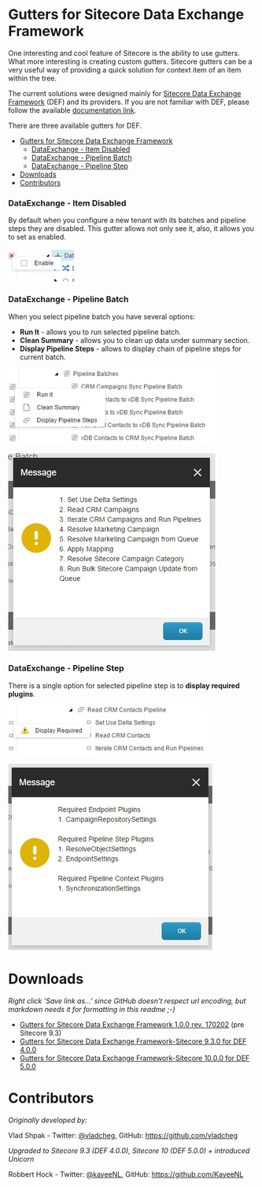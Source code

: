 # Gutters for Sitecore Data Exchange Framework

One interesting and cool feature of Sitecore is the ability to use gutters. What more interesting is creating custom gutters. Sitecore gutters can be a very useful way of providing a quick solution for context item of an item within the tree.

The current solutions were designed mainly for [Sitecore Data Exchange Framework](https://dev.sitecore.net/Downloads/Data_Exchange_Framework.aspx) (DEF) and its providers. If you are not familiar with DEF, please follow the available [documentation link](http://integrationsdn.sitecore.net/DataExchangeFramework/v1.2/).

There are three available gutters for DEF.

- [Gutters for Sitecore Data Exchange Framework](#gutters-for-sitecore-data-exchange-framework)
    - [DataExchange - Item Disabled](#dataexchange---item-disabled)
    - [DataExchange - Pipeline Batch](#dataexchange---pipeline-batch)
    - [DataExchange - Pipeline Step](#dataexchange---pipeline-step)
- [Downloads](#downloads)
- [Contributors](#contributors)

### DataExchange - Item Disabled

By default when you configure a new tenant with its batches and pipeline steps they are disabled. This gutter allows not only see it, also, it allows you to set as enabled.

![Gutter Item Disabled](./source/images/gutter-enable.jpg)

### DataExchange - Pipeline Batch

When you select pipeline batch you have several options:

- **Run It** - allows you to run selected pipeline batch.
- **Clean Summary** - allows you to clean up data under summary section.
- **Display Pipeline Steps** - allows to display chain of pipeline steps for current batch.

![Gutter Pipeline Batch](./source/images/gutter-pipeline-batch.jpg)

![Command Pipeline Batch](./source/images/command-show-pipeline-steps.jpg)

### DataExchange - Pipeline Step

There is a single option for selected pipeline step is to **display required plugins**.

![Gutter Pipeline Step](./source/images/gutter-pipeline-step.jpg)

![Command Required Plugins](./source/images/command-required.jpg)

# Downloads

_Right click 'Save link as...' since GitHub doesn't respect url encoding, but markdown needs it for formatting in this readme ;-)_

- [Gutters for Sitecore Data Exchange Framework 1.0.0 rev. 170202](./source/packages/Gutters%20for%20Sitecore%20Data&20Exchange%20Framework%201.0.0%20rev.%20170202.zip) (pre Sitecore 9.3)
- [Gutters for Sitecore Data Exchange Framework-Sitecore 9.3.0 for DEF 4.0.0](./source/packages/Gutters%20for%20Sitecore%20Data%20Exchange%20Framework-Sitecore%209.3.0%20for%20DEF%204.0.0.zip)
- [Gutters for Sitecore Data Exchange Framework-Sitecore 10.0.0 for DEF 5.0.0](./source/packages/Gutters%20for%20Sitecore%20Data%20Exchange%20Framework-Sitecore%2010.0.0%20for%20DEF%205.0.0.zip)

# Contributors

_Originally developed by:_

Vlad Shpak - Twitter: [@vladcheg](https://twitter.com/vladcheg), GitHub: https://github.com/vladcheg

_Upgraded to Sitecore 9.3 (DEF 4.0.0), Sitecore 10 (DEF 5.0.0) + introduced Unicorn_

Robbert Hock - Twitter: [@kayeeNL](https://twitter.com/kayeenl), GitHub: https://github.com/KayeeNL
